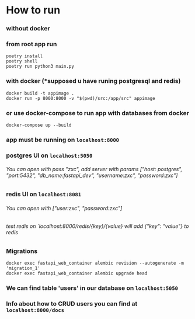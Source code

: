 
# How to run

### without docker
### from root app run

    poetry install
    poetry shell
    poetry run python3 main.py

### with docker (*supposed u have runing postgresql and redis)

    docker build -t appimage .
    docker run -p 8000:8000 -v "$(pwd)/src:/app/src" appimage

### or use docker-compose to run app with databases from docker

    docker-compose up --build

### app must be running on `localhost:8000` 
### postgres UI on `localhost:5050`
###### You can open with pass "zxc", add server with params ["host: postgres", "port:5432", "db_name:fastapi_dev", "username:zxc", "password:zxc"]
### redis UI on `localhost:8081`
###### You can open with ["user:zxc", "password:zxc"]
###### test redis on `localhost:8000/redis/{key}/{value} will add {"key": "value"} to redis

### Migrations

    docker exec fastapi_web_container alembic revision --autogenerate -m 'migration_1'
    docker exec fastapi_web_container alembic upgrade head



### We can find table 'users' in our database on `localhost:5050`

### Info about how to CRUD users you can find at `localhost:8000/docs`


